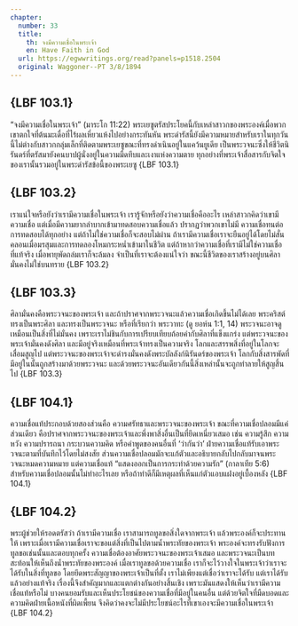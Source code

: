 ```yaml
---
chapter:
  number: 33
  title:
    th: จงมีความเชื่อในพระเจ้า
    en: Have Faith in God
  url: https://egwwritings.org/read?panels=p1518.2504
  original: Waggoner--PT 3/8/1894
---
```


## {LBF 103.1}

“จงมีความเชื่อในพระเจ้า” (มาระโก 11:22) พระเยซูตรัสประโยคนี้กับเหล่าสาวกของพระองค์เมื่อพวกเขาตกใจที่ต้นมะเดื่อที่ไร้ผลเหี่ยวแห้งไปอย่างกระทันหัน พระดำรัสนี้ยังมีความหมายสำหรับเราในทุกวันนี้ไม่ต่างกับสาวกกลุ่มเล็กที่ติดตามพระเยซูขณะที่ทรงดำเนินอยู่ในแคว้นยูเดีย เป็นพระวจนะซึ่งให้ชีวิตนิรันดร์ที่ตรัสมายังคนบาปผู้นั่งอยู่ในความมืดทึบและเงาแห่งความตาย ทุกอย่างที่พระเจ้าสื่อสารกับจิตใจของเรานั้นรวมอยู่ในพระดำรัสข้อนี้ของพระเยซู {LBF 103.1}

## {LBF 103.2}

เราแน่ใจหรือยังว่าเรามีความเชื่อในพระเจ้า เรารู้จักหรือยังว่าความเชื่อคืออะไร เหล่าสาวกคิดว่าเขามีความเชื่อ แต่เมื่อมีความยากลำบากเข้ามาทดสอบความเชื่อแล้ว ปรากฏว่าพวกเขาไม่มี ความเชื่อทนต่อการทดสอบได้ทุกอย่าง แต่ถ้าไม่ใช่ความเชื่อก็จะสอบไม่ผ่าน ถ้าเรามีความเชื่อเราจะยืนอยู่ได้โดยไม่สั่นคลอนเมื่อมรสุมและการทดลองโหมกระหน่ำเข้ามาในชีวิต แต่ถ้าหากว่าความเชื่อที่เรามีไม่ใช่ความเชื่อที่แท้จริง เมื่อพายุพัดถล่มเราก็จะล้มลง จำเป็นที่เราจะต้องแน่ใจว่า ขณะนี้ชีวิตของเราสร้างอยู่บนศิลามั่นคงไม่ใช่บนทราย {LBF 103.2}

## {LBF 103.3}

ศิลามั่นคงคือพระวจนะของพระเจ้า และถ้าปราศจากพระวจนะแล้วความเชื่อเกิดขึ้นไม่ได้เลย พระคริสต์ทรงเป็นพระศิลา และทรงเป็นพระวจนะ หรือที่เรียกว่า พระวาทะ (ดู ยอห์น 1:1, 14) พระวจนะอาจดูเหมือนเป็นสิ่งที่ไม่มั่นคง เพราะเราไม่ชินกับการเปรียบเทียบถ้อยคำกับศิลาที่แข็งแกร่ง แต่พระวจนะของพระเจ้ามั่นคงดังศิลา และมีอยู่จริงเหมือนที่พระเจ้าทรงเป็นความจริง โลกและสรรพสิ่งที่อยู่ในโลกจะเสื่อมสูญไป แต่พระวจนะของพระเจ้าจะดำรงมั่นคงดังพระบัลลังก์นิรันดร์ของพระเจ้า โลกกับสิ่งสารพัดที่มีอยู่ในนั้นถูกสร้างมาด้วยพระวจนะ และด้วยพระวจนะอันเดียวกันนี้สิ่งเหล่านั้นจะถูกทำลายให้สูญสิ้นไป {LBF 103.3}

## {LBF 104.1}

ความเชื่อแท้ประกอบด้วยสองส่วนคือ ความศรัทธาและพระวจนะของพระเจ้า ขณะที่ความเชื่อปลอมมีแค่ส่วนเดียว คือปราศจากพระวจนะของพระเจ้าและพึ่งพาสิ่งอื่นเป็นที่ยึดเหนี่ยวเสมอ เช่น ความรู้สึก ความหวัง ความปรารถนา กระบวนความคิด หรือคำพูดของคนอื่นที่ ‘ว่ากันว่า’ ฝ่ายความเชื่อแท้รับเอาพระวจนะตามที่บันทึกไว้โดยไม่สงสัย ส่วนความเชื่อปลอมมักจะแก้ตัวและอธิบายกลับไปกลับมาจนพระวจนะหมดความหมาย แต่ความเชื่อแท้ “แสดงออกเป็นการกระทำด้วยความรัก” (กาลาเทีย 5:6) สำหรับความเชื่อปลอมนั้นไม่ทำอะไรเลย หรือถ้าทำดีก็มีเหตุผลที่เห็นแก่ตัวแอบแฝงอยู่เบื้องหลัง {LBF 104.1}

## {LBF 104.2}

พระผู้ช่วยให้รอดตรัสว่า ถ้าเรามีความเชื่อ เราสามารถทูลขอสิ่งใดจากพระเจ้า แล้วพระองค์ก็จะประทานให้ เพราะเมื่อเรามีความเชื่อเราจะขอแต่สิ่งที่เป็นไปตามน้ำพระทัยของพระเจ้า พระองค์จะทรงรับฟังการทูลขอเช่นนั้นและตอบทุกครั้ง ความเชื่อต้องอาศัยพระวจนะของพระเจ้าเสมอ และพระวจนะเป็นบทสะท้อนให้เห็นถึงน้ำพระทัยของพระองค์ เมื่อเราทูลขอด้วยความเชื่อ เราก็จะไว้วางใจในพระเจ้าว่าเราจะได้รับในสิ่งที่ทูลขอ โดยยึดพระสัญญาของพระเจ้าเป็นที่ตั้ง เราไม่เพียงแต่เชื่อว่าเราจะได้รับ แต่เราได้รับแล้วอย่างแท้จริง เรื่องนี้จึงสำคัญมากและแตกต่างกันอย่างสิ้นเชิง เพราะมันแสดงให้เห็นว่าเรามีความเชื่อแท้หรือไม่ บางคนยอมรับและเห็นประโยชน์ของความเชื่อที่มีอยู่ในคนอื่น แต่ด้วยจิตใจที่มืดบอดและความคิดฝ่ายเนื้อหนังที่ผิดเพี้ยน จึงคิดว่าคงจะไม่มีประโยชน์อะไรที่เขาเองจะมีความเชื่อในพระเจ้า {LBF 104.2}

